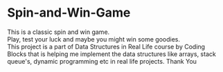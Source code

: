 # Spin-and-Win-Game
This is a classic spin and win game. <br>
Play, test your luck and maybe you might win some goodies. <br>
This project is a part of Data Structures in Real Life course by Coding Blocks that is helping me implement the data structures like arrays, stack queue's, dynamic programming etc in real life projects. Thank You
